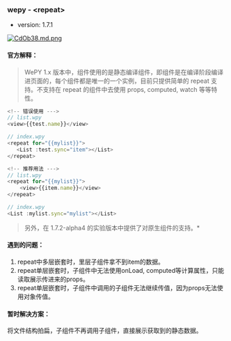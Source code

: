 ### wepy - \<repeat>

- version: 1.7.1

[![CdOb38.md.png](https://s1.ax1x.com/2018/05/09/CdOb38.md.png)](https://imgchr.com/i/CdOb38)

#### 官方解释：

> WePY 1.x 版本中，组件使用的是静态编译组件，即组件是在编译阶段编译进页面的，每个组件都是唯一的一个实例，目前只提供简单的 repeat 支持。不支持在 repeat 的组件中去使用 props, computed, watch 等等特性。

```js
<!-- 错误使用 --->
// list.wpy
<view>{{test.name}}</view>

// index.wpy
<repeat for="{{mylist}}">
   <List :test.sync="item"></List>
</repeat>

<!-- 推荐用法 --->
// list.wpy
<repeat for="{{mylist}}">
    <view>{{item.name}}</view>
</repeat>

// index.wpy
<List :mylist.sync="mylist"></List>
```


> 另外，在 1.7.2-alpha4 的实验版本中提供了对原生组件的支持。*

#### 遇到的问题：

1. repeat中多层嵌套时，里层子组件拿不到item的数据。
2. repeat单层嵌套时，子组件中无法使用onLoad, computed等计算属性，只能读取展示传进来的props。
3. repeat单层嵌套时，子组件中调用的子组件无法继续传值，因为props无法使用对象传值。

#### 暂时解决方案：

将文件结构拍扁，子组件不再调用子组件，直接展示获取到的静态数据。
